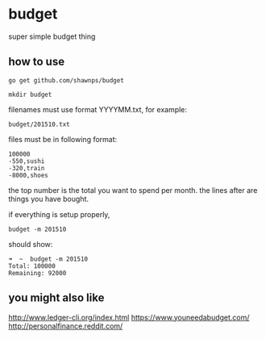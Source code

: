 # budget
super simple budget thing

## how to use
`go get github.com/shawnps/budget`

`mkdir budget`

filenames must use format YYYYMM.txt, for example:

`budget/201510.txt`

files must be in following format:

```
100000
-550,sushi
-320,train
-8000,shoes
```

the top number is the total you want to spend per month. the lines after are things you have bought.

if everything is setup properly,

`budget -m 201510`

should show:

```
➜  ~  budget -m 201510
Total: 100000
Remaining: 92000
```

## you might also like
http://www.ledger-cli.org/index.html
https://www.youneedabudget.com/
http://personalfinance.reddit.com/
